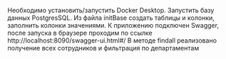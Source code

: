Необходимо установить/запустить Docker Desktop.
Запустить базу данных PostgresSQL.
Из файла initBase создать таблицы и колонки, заполнить колонки значениями.
К приложению подключен Swagger, после запуска в браузере проходим по ссылке http://localhost:8090/swagger-ui.html#/
В методе findall реализовано получение всех сотрудников и фильтрация по департаментам
